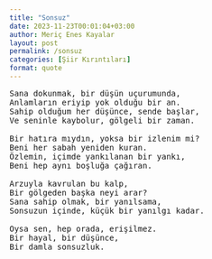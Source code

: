 ```yaml
---
title: "Sonsuz"
date: 2023-11-23T00:01:04+03:00
author: Meriç Enes Kayalar
layout: post
permalink: /sonsuz
categories: [Şiir Kırıntıları]
format: quote
---
```


<pre>
Sana dokunmak, bir düşün uçurumunda,
Anlamların eriyip yok olduğu bir an.
Sahip olduğum her düşünce, sende başlar,
Ve seninle kaybolur, gölgeli bir zaman.

Bir hatıra mıydın, yoksa bir izlenim mi?
Beni her sabah yeniden kuran.
Özlemin, içimde yankılanan bir yankı,
Beni hep aynı boşluğa çağıran.

Arzuyla kavrulan bu kalp,
Bir gölgeden başka neyi arar?
Sana sahip olmak, bir yanılsama,
Sonsuzun içinde, küçük bir yanılgı kadar.

Oysa sen, hep orada, erişilmez.
Bir hayal, bir düşünce,
Bir damla sonsuzluk.
</pre>